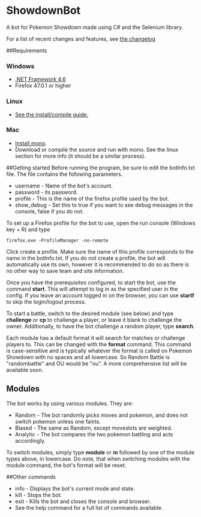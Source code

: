 # ShowdownBot
A bot for Pokemon Showdown made using C# and the Selenium library.

For a list of recent changes and features, see [the changelog](ShowdownBot/changelog.md)

##Requirements
### Windows
  * [.NET Framework 4.6](https://www.microsoft.com/en-us/download/details.aspx?id=48130)
  * Firefox 47.0.1 or higher

### Linux
 * [See the install/compile guide.](https://github.com/Deviach/ShowdownBot/wiki/Linux-Compilation-and-Install)

### Mac
 * [Install mono](http://www.mono-project.com/docs/getting-started/install/mac/).
 * Download or compile the source and run with mono. See the linux section for more info (it should be a similar process).

##Getting started
Before running the program, be sure to edit the botInfo.txt file. The file contains the following parameters.
* username - Name of the bot's account.
* password - its password.
* profile - This is the name of the firefox profile used by the bot.
* show_debug - Set this to true if you want to see debug messages in the console, false if you do not.

To set up a Firefox profile for the bot to use, open the run console (Windows key + R) and type

`firefox.exe -ProfileManager -no-remote`

Click create a profile. Make sure the name of this profile corresponds to the name in the botInfo.txt. If you do not create a profile, the bot will automatically use its own, however it is recommended to do so as there is no other way to save team and site information.

Once you have the prerequisites configured, to start the bot, use the command **start**. This will attempt to log in as the specified user in the config.
If you leave an account logged in on the browser, you can use **startf** to skip the login/logout process.

To start a battle, switch to the desired module (see below) and type **challenge** or **cp** to challenge a player, or leave it blank to challenge the owner. 
Additionally, to have the bot challenge a random player, type **search**.

Each module has a default format it will search for matches or challenge players to. This can be changed with the **format** command. This command is case-sensitive and is typically whatever the format is called on Pokemon Showdown with no spaces and all lowercase. So Random Battle is "randombattle" and OU would be "ou". A more comprehensive list will be available soon.


## Modules
The bot works by using various modules. They are:
  * Random - The bot randomly picks moves and pokemon, and does not switch pokemon unless one faints.
  * Biased - The same as Random, except moveslots are weighted.
  * Analytic - The bot compares the two pokemon battling and acts accordingly.

To switch modules, simply type **module** or **m** followed by one of the module types above, in lowercase.
Do note, that when switching modules with the module command, the bot's format will be reset. 


##Other commands
* info - Displays the bot's current mode and state.
* kill - Stops the bot.
* exit - Kills the bot and closes the console and browser.
* See the help command for a full list of commands available.
